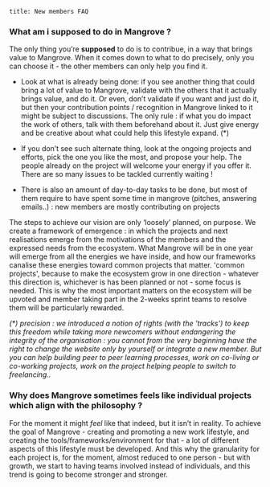 ```
title: New members FAQ
```

### What am i supposed to do in Mangrove ?

The only thing you’re **supposed** to do is to contribue, in a way that brings value to Mangrove. When it comes down to what to do precisely, only you can choose it - the other members can only help you find it.

* Look at what is already being done: if you see another thing that could bring a lot of value to Mangrove, validate with the others that it actually brings value, and do it. Or even, don’t validate if you want and just do it, but then your contribution points / recognition in Mangrove linked to it might be subject to discussions. The only rule : if what you do impact the work of others, talk with them beforehand about it. Just give energy and be creative about what could help this lifestyle expand. \(\*\)

* If you don’t see such alternate thing, look at the ongoing projects and efforts, pick the one you like the most, and propose your help. The people already on the project will welcome your energy if you offer it. There are so many issues to be tackled currently waiting !

* There is also an amount of day-to-day tasks to be done, but most of them require to have spent some time in mangrove \(pitches, answering emails..\) : new members are mostly contributing on projects

The steps to achieve our vision are only ‘loosely’ planned, on purpose. We create a framework of emergence : in which the projects and next realisations emerge from the motivations of the members and the expressed needs from the ecosystem. What Mangrove will be in one year will emerge from all the energies we have inside, and how our frameworks canalise these energies toward common projects that matter. 'common projects', because to make the ecosystem grow in one direction - whatever this direction is, whichever is has been planned or not - some focus is needed. This is why the most important matters on the ecosystem will be upvoted and member taking part in the 2-weeks sprint teams to resolve them will be particularly rewarded.

_\(\*\) precision : we introduced a notion of rights \(with the 'tracks'\) to keep this freedom while taking more newcomers without endangering the integrity of the organisation : you cannot from the very beginning have the right to change the website only by yourself or integrate a new member. But you can help building peer to peer learning processes, work on co-living or co-working projects, work on the project helping people to switch to freelancing.._

### Why does Mangrove sometimes feels like individual projects which align with the philosophy ?

For the moment it might _feel_ like that indeed, but it isn’t in reality. To achieve the goal of Mangrove - creating and promoting a new work lifestyle, and creating the tools/frameworks/environment for that - a lot of different aspects of this lifestyle must be developed. And this why the granularity for each project is, for the moment, almost reduced to one person - but with growth, we start to having teams involved instead of individuals, and this trend is going to become stronger and stronger.

###
